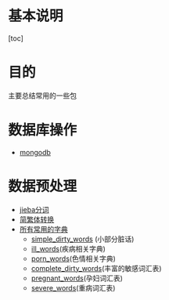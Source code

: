 基本说明
===
[toc]


# 目的
主要总结常用的一些包


# 数据库操作
- [mongodb](./database_operation/mongo_operation.py)


# 数据预处理
- [jieba分词](./data_process/jieba_split/jieba_split.py)
- [简繁体转换](./data_process/trandition2simple/main_process.py)
- [所有常用的字典](./data_process/common_dicts/)
    - [simple_dirty_words](./data_process/common_dicts/simple_dirty_words.txt) (小部分脏话)
    - [ill_words](./data_process/common_dicts/ill_words.txt)(疾病相关字典)
    - [porn_words](./data_process/common_dicts/porn_words.txt)(色情相关字典)
    - [complete_dirty_words](./data_process/common_dicts/complete_dirty_words.txt)(丰富的敏感词汇表)
    - [pregnant_words](./data_process/common_dicts/pregnant_words.txt)(孕妇词汇表)
    - [severe_words](./data_process/common_dicts/severe_words.txt)(重病词汇表)
